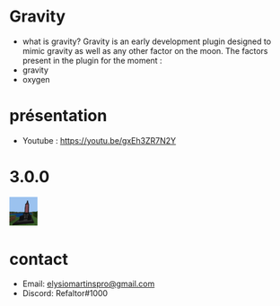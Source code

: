 # Gravity
- what is gravity?
Gravity is an early development plugin designed to mimic gravity as well as any other factor on the moon.
The factors present in the plugin for the moment : 
- gravity
- oxygen


# présentation
- Youtube : https://youtu.be/gxEh3ZR7N2Y

# 3.0.0
<img src="img/rocket.png" width="50" title="rocket">

# contact 
- Email: elysiomartinspro@gmail.com
- Discord: Refaltor#1000
